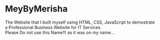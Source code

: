 # MeyByMerisha
The Website that I built myself using HTML, CSS, JavaScript to demostrate a Professional Business Website for IT Services.                                                                                      
Please Do not use this Name!!! as it was on my name...

